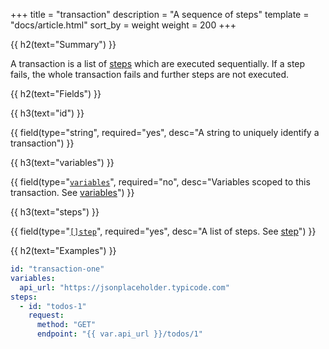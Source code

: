 +++
title = "transaction"
description = "A sequence of steps"
template = "docs/article.html"
sort_by = weight
weight = 200
+++

{{ h2(text="Summary") }}

A transaction is a list of [steps](../step) which are executed sequentially. If a step fails, the whole
transaction fails and further steps are not executed.

{{ h2(text="Fields") }}
 
{{ h3(text="id") }}

{{ field(type="string", required="yes", desc="A string to uniquely identify a transaction") }}
 
{{ h3(text="variables") }}

{{ field(type="[`variables`](../variables)", required="no", desc="Variables scoped to this transaction. See [variables](../variables)") }}
 
{{ h3(text="steps") }}

{{ field(type="[`[]step`](../step)", required="yes", desc="A list of steps. See [step](../step)") }}

{{ h2(text="Examples") }}

```yaml
id: "transaction-one"
variables:
  api_url: "https://jsonplaceholder.typicode.com"
steps:
  - id: "todos-1"
    request:
      method: "GET"
      endpoint: "{{ var.api_url }}/todos/1"
```
